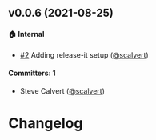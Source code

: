 
## v0.0.6 (2021-08-25)

#### :house: Internal
* [#2](https://github.com/zhanwang626/ink-render-string/pull/2) Adding release-it setup ([@scalvert](https://github.com/scalvert))

#### Committers: 1
- Steve Calvert ([@scalvert](https://github.com/scalvert))


# Changelog
